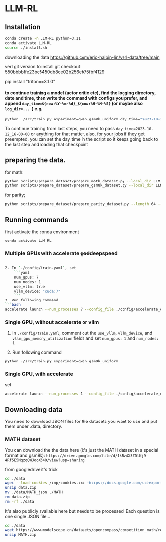 # LLM-RL

## Installation

```bash
conda create -n LLM-RL python=3.11
conda activate LLM-RL
source ./install.sh
``` 

downloading the data
https://github.com/eric-haibin-lin/verl-data/tree/main

verl git version to install
git checkout 550bbbbffe23bc5450db8ce02b256eb75fbf4129

pip install "triton==3.1.0"


#### to continue training a model (actor critic etc), find the logging directory, date and time, then write the command with configs you prefer, and append `day_time=${now:%Y-%m-%d}_${now:%H-%M-%S}` (or maybe also `log_dir=... `) e.g.
```bash
python ./src/train.py experiment=qwen_gsm8k_uniform day_time="2023-10-12_16-00-00" log_dir=./logs/progressive_rl_ppo_on_gsm8k_Qwen2.5-0.5B-Instruct
```

To continue training from last steps, you need to pass `day_time=2023-10-12_16-00-00` or anything for that matter, also, for your jobs if they get preempted, you can set the day_time in the script so it 
keeps going back to the last step and loading that checkpoint


## preparing the data.

for math:
```bash
python scripts/prepare_dataset/prepare_math_dataset.py --local_dir LLM-RL/data/verl-data/math
python scripts/prepare_dataset/prepare_gsm8k_dataset.py --local_dir LLM-RL/data/verl-data/gsm8k
```

for parity;
```bash
python scripts/prepare_dataset/prepare_parity_dataset.py --length 64 --train_size 999999 --test_size 512 --local_dir data/verl-data
```

## Running commands

first activate the conda environment
```bash
conda activate LLM-RL
```

### Multiple GPUs with accelerate <s>god</s>deepspeed
```bash

2. In `./config/train.yaml`, set 
    ```yaml
    num_gpus: 7
    num_nodes: 1
    use_vllm: true
    vllm_device: "cuda:7"
    ``` 
3. Run following command
```bash
accelerate launch --num_processes 7 --config_file ./config/accelerate_deepspeed_zero3_config.yaml ./src/train.py experiment=qwen_gsm8k_uniform
```

### Single GPU, without accelerate or vllm

1. in `./config/train.yaml`, comment out the `use_vllm`, `vllm_device`, and `vllm_gpu_memory_utilization` fields and set `num_gpus: 1` and `num_nodes: 1`

2. Run following command
```bash
python ./src/train.py experiment=qwen_gsm8k_uniform
```


### Single GPU, with accelerate

set 

```bash
accelerate launch --num_processes 1 --config_file ./config/accelerate_deepspeed_zero3.yaml ./src/train.py experiment=qwen_gsm8k_uniform
```

## Downloading data

You need to download JSON files for the datasets you want to use and put them under .data/ directory.
### MATH dataset

You can download the the data here (it's just the MATH dataset in a special format and gsm8k): 
`https://drive.google.com/file/d/1kRv4X3ZDlKj9-4Rf5E5MqzqQWJooX340/view?usp=sharing`

from googledrive it's trick
```bash
cd ./data
wget --load-cookies /tmp/cookies.txt "https://docs.google.com/uc?export=download&confirm=$(wget --quiet --save-cookies /tmp/cookies.txt --keep-session-cookies --no-check-certificate 'https://docs.google.com/uc?export=download&id=1kRv4X3ZDlKj9-4Rf5E5MqzqQWJooX340' -O- | sed -rn 's/.*confirm=([0-9A-Za-z_]+).*/\1\n/p')&id=1kRv4X3ZDlKj9-4Rf5E5MqzqQWJooX340" -O data.zip && rm -rf /tmp/cookies.txt
unzip data.zip
mv ./data/MATH_json ./MATH
rm data.zip
rm -rf ./data
```

It's also publicly available here but needs to be processed. Each question is one single JSON file...
```bash
cd ./data
wget https://www.modelscope.cn/datasets/opencompass/competition_math/resolve/master/data/MATH.zip 
unzip MATH.zip
```
